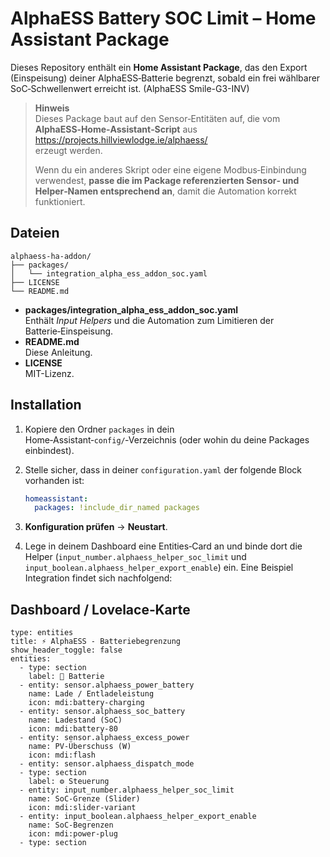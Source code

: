 # AlphaESS Battery SOC Limit – Home Assistant Package

Dieses Repository enthält ein **Home Assistant Package**, das den Export (Einspeisung)
deiner AlphaESS‑Batterie begrenzt, sobald ein frei wählbarer SoC‑Schwellenwert
erreicht ist. (AlphaESS Smile-G3-INV)
> **Hinweis**  
> Dieses Package baut auf den Sensor‑Entitäten auf, die vom
> **AlphaESS‑Home‑Assistant‑Script** aus  
> <https://projects.hillviewlodge.ie/alphaess/>  
> erzeugt werden.  
>
> Wenn du ein anderes Skript oder eine eigene Modbus‑Einbindung verwendest,
> **passe die im Package referenzierten Sensor‑ und Helper‑Namen entsprechend an**,
> damit die Automation korrekt funktioniert.

## Dateien

```
alphaess-ha-addon/
├── packages/
│   └── integration_alpha_ess_addon_soc.yaml
├── LICENSE
└── README.md
```

- **packages/integration_alpha_ess_addon_soc.yaml**  
  Enthält *Input Helpers* und die Automation zum Limitieren der Batterie‑Einspeisung.
- **README.md**  
  Diese Anleitung.
- **LICENSE**  
  MIT-Lizenz.

## Installation

1. Kopiere den Ordner `packages` in dein Home‑Assistant‑`config/`‑Verzeichnis (oder
   wohin du deine Packages einbindest).
2. Stelle sicher, dass in deiner `configuration.yaml` der folgende Block vorhanden ist:

   ```yaml
   homeassistant:
     packages: !include_dir_named packages
   ```

3. **Konfiguration prüfen** → **Neustart**.
4. Lege in deinem Dashboard eine Entities‑Card an und binde dort die Helper
   (`input_number.alphaess_helper_soc_limit` und
   `input_boolean.alphaess_helper_export_enable`) ein. Eine Beispiel Integration findet sich nachfolgend:

## Dashboard / Lovelace‑Karte

```
type: entities
title: ⚡️ AlphaESS - Batteriebegrenzung
show_header_toggle: false
entities:
  - type: section
    label: 🔋 Batterie
  - entity: sensor.alphaess_power_battery
    name: Lade / Entlade­leistung
    icon: mdi:battery-charging
  - entity: sensor.alphaess_soc_battery
    name: Ladestand (SoC)
    icon: mdi:battery-80
  - entity: sensor.alphaess_excess_power
    name: PV-Überschuss (W)
    icon: mdi:flash
  - entity: sensor.alphaess_dispatch_mode
  - type: section
    label: ⚙️ Steuerung
  - entity: input_number.alphaess_helper_soc_limit
    name: SoC-Grenze (Slider)
    icon: mdi:slider-variant
  - entity: input_boolean.alphaess_helper_export_enable
    name: SoC-Begrenzen
    icon: mdi:power-plug
  - type: section
```
